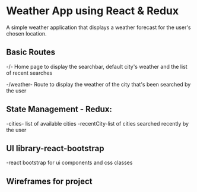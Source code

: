 
# Weather App using React & Redux

A simple weather application that displays a weather forecast for the user's chosen location. 


## Basic Routes
-/- Home page to display the searchbar, default city's weather and the list of recent searches

-/weather- Route to display the weather of the city that's been searched by the user


## State Management - Redux:
-cities- list of available cities
-recentCity-list of cities searched recently by the user


## UI library-react-bootstrap
-react bootstrap for ui components and css classes


## Wireframes for project


